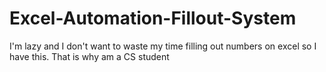 # Excel-Automation-Fillout-System
I'm lazy and I don't want to waste my time filling out numbers on excel so I have this. That is why am a CS student
